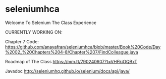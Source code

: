 # seleniumhca
Welcome To Selenium The Class Experience

CURRENTLY WORKING ON: 

Chapter 7 Code:
https://github.com/anayafran/seleniumhca/blob/master/Book%20Code/Day%2002_%20Chapters%204-8/Chapter%207/FindColleague.java



Roadmap of The Class
https://mm.tt/790240907?t=VHFkiOQBxT

Javadoc 
http://seleniumhq.github.io/selenium/docs/api/java/
